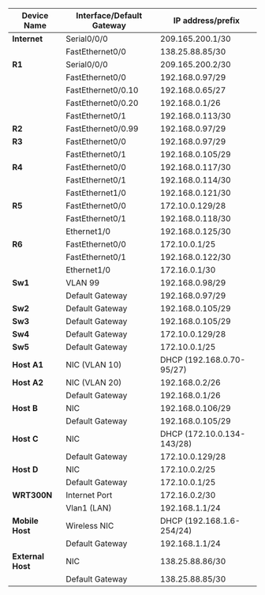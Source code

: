 |Device Name|Interface/Default Gateway|IP address/prefix|
|---|---|---|
|**Internet**|Serial0/0/0|209.165.200.1/30|
||FastEthernet0/0|138.25.88.85/30|
|**R1**|Serial0/0/0|209.165.200.2/30|
||FastEthernet0/0|192.168.0.97/29|
||FastEthernet0/0.10|192.168.0.65/27|
||FastEthernet0/0.20|192.168.0.1/26|
||FastEthernet0/1|192.168.0.113/30|
|**R2**|FastEthernet0/0.99|192.168.0.97/29|
|**R3**|FastEthernet0/0|192.168.0.97/29|
||FastEthernet0/1|192.168.0.105/29|
|**R4**|FastEthernet0/0|192.168.0.117/30|
||FastEthernet0/1|192.168.0.114/30|
||FastEthernet1/0|192.168.0.121/30|
|**R5**|FastEthernet0/0|172.10.0.129/28|
||FastEthernet0/1|192.168.0.118/30|
||Ethernet1/0|192.168.0.125/30|
|**R6**|FastEthernet0/0|172.10.0.1/25|
||FastEthernet0/1|192.168.0.122/30|
||Ethernet1/0|172.16.0.1/30|
|**Sw1**|VLAN 99|192.168.0.98/29|
||Default Gateway|192.168.0.97/29|
|**Sw2**|Default Gateway|192.168.0.105/29|
|**Sw3**|Default Gateway|192.168.0.105/29|
|**Sw4**|Default Gateway|172.10.0.129/28|
|**Sw5**|Default Gateway|172.10.0.1/25|
|**Host A1**|NIC (VLAN 10)|DHCP (192.168.0.70-95/27)|
|**Host A2**|NIC (VLAN 20)|192.168.0.2/26|
||Default Gateway|192.168.0.1/26|
|**Host B**|NIC|192.168.0.106/29|
||Default Gateway|192.168.0.105/29|
|**Host C**|NIC|DHCP (172.10.0.134-143/28)|
||Default Gateway|172.10.0.129/28|
|**Host D**|NIC|172.10.0.2/25|
||Default Gateway|172.10.0.1/25|
|**WRT300N**|Internet Port|172.16.0.2/30|
||Vlan1 (LAN)|192.168.1.1/24|
|**Mobile Host**|Wireless NIC|DHCP (192.168.1.6-254/24)|
||Default Gateway|192.168.1.1/24|
|**External Host**|NIC|138.25.88.86/30|
||Default Gateway|138.25.88.85/30|